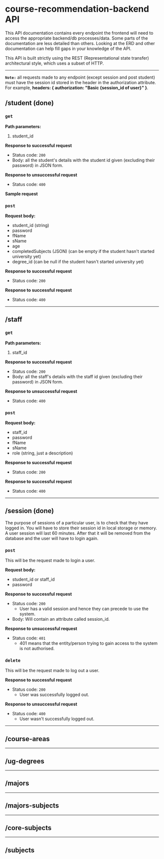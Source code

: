 # course-recommendation-backend API

This API documentation contains every endpoint the frontend will need to access the appropriate backend/db processes/data. Some parts of the documentation are less detailed than others. Looking at the ERD and other documentation can help fill gaps in your knowledge of the API.

This API is built strictly using the REST (Representational state transfer) architectural style, which uses a subset of HTTP.

<hr />

**`Note:`** all requests made to any endpoint (except session and post student) must have the session id stored in the header in the authorization attribute. For example, **headers: { authorization: "Basic {session_id of user}" }**.

## /student (done)

### `get`

**Path parameters:**

1. student_id

**Response to successful request**

- Status code: `200`
- Body: all the student's details with the student id given (excluding their password) in JSON form.

**Response to unsuccessful request**

- Status code: `400`

**Sample request**

### `post`

**Request body:**
- student_id (string)
- password
- fName
- sName
- age
- completedSubjects (JSON) (can be empty if the student hasn't started university yet)
- degree_id (can be null if the student hasn't started university yet)

**Response to successful request**
- Status code: `200`

**Response to successful request**
- Status code: `400`

<hr />

## /staff

### `get`

**Path parameters:**

1. staff_id

**Response to successful request**

- Status code: `200`
- Body: all the staff's details with the staff id given (excluding their password) in JSON form.

**Response to unsuccessful request**

- Status code: `400`

### `post`

**Request body:**
- staff_id
- password
- fName
- sName
- role (string, just a description)

**Response to successful request**
- Status code: `200`

**Response to successful request**
- Status code: `400`

<hr />

## /session (done)

The purpose of sessions of a particular user, is to check that they have logged in. You will have to store their session id in local storage or memory. A user session will last 60 minutes. After that it will be removed from the database and the user will have to login again.

### `post`

This will be the request made to login a user.

**Request body:**
- student_id or staff_id
- password

**Response to successful request**
- Status code: `200`
  - User has a valid session and hence they can precede to use the system.
- Body: Will contain an attribute called session_id. 

**Response to unsuccessful request**
- Status code: `401`
  - 401 means that the entity/person trying to gain access to the system is not authorised.

### `delete`

This will be the request made to log out a user.

**Response to successful request**
- Status code: `200`
  - User was successfully logged out.

**Response to unsuccessful request**
- Status code: `400`
  - User wasn't successfully logged out.

<hr />

## /course-areas

<hr />

## /ug-degrees

<hr />

## /majors

<hr />

## /majors-subjects

<hr />

## /core-subjects

<hr />

## /subjects

